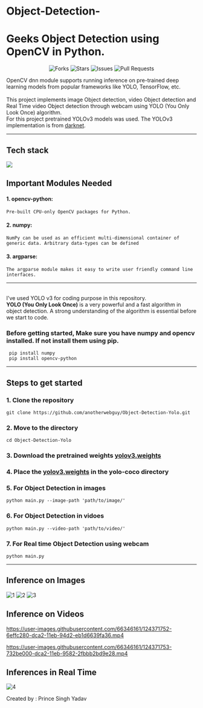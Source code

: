 # Object-Detection-
# Geeks Object Detection using OpenCV in Python.

<div align="center">

![Forks](https://img.shields.io/github/forks/anotherwebguy/Object-Detection-Yolo)
![Stars](https://img.shields.io/github/stars/anotherwebguy/Object-Detection-Yolo)
![Issues](https://img.shields.io/github/issues/anotherwebguy/Object-Detection-Yolo)
![Pull Requests](https://img.shields.io/github/issues-pr/anotherwebguy/Object-Detection-Yolo?) 

</div>

OpenCV dnn module supports running inference on pre-trained deep learning models from popular frameworks like YOLO, TensorFlow, etc.<br><br>
This project implements image Object detection, video Object detection and Real Time video Object detection through webcam using YOLO (You Only Look Once) algorithm.<br>
For this project pretrained YOLOv3 models was used. The YOLOv3 implementation is from [darknet](https://github.com/pjreddie/darknet).

----
## Tech stack

<img src="https://img.shields.io/badge/python-%230175C2.svg?&style=for-the-badge&logo=python&logoColor=white"/>

## Important Modules Needed
#### 1. opencv-python:
    Pre-built CPU-only OpenCV packages for Python.
#### 2. numpy:
    NumPy can be used as an efficient multi-dimensional container of generic data. Arbitrary data-types can be defined
#### 3. argparse:
    The argparse module makes it easy to write user friendly command line interfaces.

----
<br>
I've used YOLO v3 for coding purpose in this repository.<br>
<b>YOLO (You Only Look Once)</b> is a very powerful and a fast algorithm in object detection. A strong understanding of the algorithm is essential before we start to code.<br>

### Before getting started, Make sure you have numpy and opencv installed. If not install them using pip.
     pip install numpy
     pip install opencv-python
     
----     


## Steps to get started
### 1. Clone the repository
    git clone https://github.com/anotherwebguy/Object-Detection-Yolo.git
### 2. Move to the directory
    cd Object-Detection-Yolo
### 3. Download the pretrained weights [yolov3.weights](https://www.youtube.com/redirect?event=video_description&redir_token=QUFFLUhqazYyNXpuSk9SdjZTY3pfQWM1YzB2c2FMRm9DZ3xBQ3Jtc0ttSW1mTkxiY0c4U3NZR1hlYUJRRTJQZVUyWXNJemkzQTlIeThqMWNNUENkZkQ5X3o5YTdFRnNUYTRISzVjX3U2ZlgyVWF5c3AtekpoRkhnZy1VcjJ4QXRmNHNtNEpGNkNsQlg1VkwtU25ld0RzTXUxYw&q=https%3A%2F%2Fpjreddie.com%2Fmedia%2Ffiles%2Fyolov3.weights)
### 4. Place the [yolov3.weights](https://www.youtube.com/redirect?event=video_description&redir_token=QUFFLUhqazYyNXpuSk9SdjZTY3pfQWM1YzB2c2FMRm9DZ3xBQ3Jtc0ttSW1mTkxiY0c4U3NZR1hlYUJRRTJQZVUyWXNJemkzQTlIeThqMWNNUENkZkQ5X3o5YTdFRnNUYTRISzVjX3U2ZlgyVWF5c3AtekpoRkhnZy1VcjJ4QXRmNHNtNEpGNkNsQlg1VkwtU25ld0RzTXUxYw&q=https%3A%2F%2Fpjreddie.com%2Fmedia%2Ffiles%2Fyolov3.weights) in the yolo-coco directory   
### 5. For Object Detection in images
    python main.py --image-path 'path/to/image/'
### 6. For Object Detection in vidoes
    python main.py --video-path 'path/to/video/'
### 7. For Real time Object Detection using webcam
    python main.py    

----

## Inference on Images
![1](https://user-images.githubusercontent.com/66346161/124371702-fdc00f80-dca1-11eb-9954-e608c439a007.png)
![2](https://user-images.githubusercontent.com/66346161/124371704-01539680-dca2-11eb-8e5d-fd5d6651eb92.png)
![3](https://user-images.githubusercontent.com/66346161/124371707-04e71d80-dca2-11eb-95d9-8f57e226f906.png)

## Inference on Videos

https://user-images.githubusercontent.com/66346161/124371752-6effc280-dca2-11eb-94d2-eb1d6639fa36.mp4

https://user-images.githubusercontent.com/66346161/124371753-732be000-dca2-11eb-9582-2fbbb2bd9e28.mp4


## Inferences in Real Time
![4](https://user-images.githubusercontent.com/66346161/124371734-48418c00-dca2-11eb-8f2e-249bc48fd457.png)


Created by : Prince Singh Yadav 
